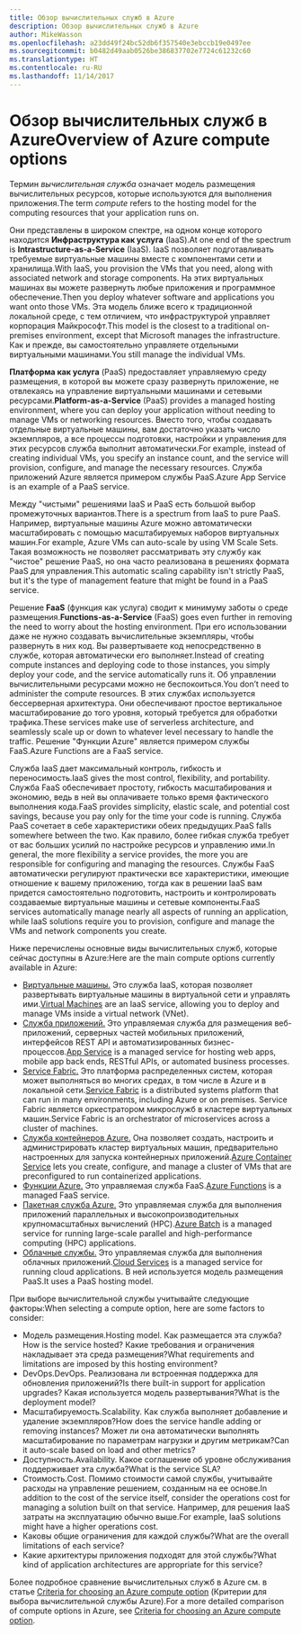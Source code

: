 ```yaml
---
title: Обзор вычислительных служб в Azure
description: Обзор вычислительных служб в Azure
author: MikeWasson
ms.openlocfilehash: a23dd49f24bc52db6f357540e3ebccb19e0497ee
ms.sourcegitcommit: b0482d49aab0526be386837702e7724c61232c60
ms.translationtype: HT
ms.contentlocale: ru-RU
ms.lasthandoff: 11/14/2017
---
```

# <a name="overview-of-azure-compute-options"></a><span data-ttu-id="8ffcb-103">Обзор вычислительных служб в Azure</span><span class="sxs-lookup"><span data-stu-id="8ffcb-103">Overview of Azure compute options</span></span>

<span data-ttu-id="8ffcb-104">Термин *вычислительная служба* означает модель размещения вычислительных ресурсов, которые используются для выполнения приложения.</span><span class="sxs-lookup"><span data-stu-id="8ffcb-104">The term *compute* refers to the hosting model for the computing resources that your application runs on.</span></span> 

<span data-ttu-id="8ffcb-105">Они представлены в широком спектре, на одном конце которого находится **Инфраструктура как услуга** (IaaS).</span><span class="sxs-lookup"><span data-stu-id="8ffcb-105">At one end of the spectrum is **Intrastructure-as-a-Service** (IaaS).</span></span> <span data-ttu-id="8ffcb-106">IaaS позволяет подготавливать требуемые виртуальные машины вместе с компонентами сети и хранилища.</span><span class="sxs-lookup"><span data-stu-id="8ffcb-106">With IaaS, you provision the VMs that you need, along with associated network and storage components.</span></span> <span data-ttu-id="8ffcb-107">На этих виртуальных машинах вы можете развернуть любые приложения и программное обеспечение.</span><span class="sxs-lookup"><span data-stu-id="8ffcb-107">Then you deploy whatever software and applications you want onto those VMs.</span></span> <span data-ttu-id="8ffcb-108">Эта модель ближе всего к традиционной локальной среде, с тем отличием, что инфраструктурой управляет корпорация Майкрософт.</span><span class="sxs-lookup"><span data-stu-id="8ffcb-108">This model is the closest to a traditional on-premises environment, except that Microsoft manages the infrastructure.</span></span> <span data-ttu-id="8ffcb-109">Как и прежде, вы самостоятельно управляете отдельными виртуальными машинами.</span><span class="sxs-lookup"><span data-stu-id="8ffcb-109">You still manage the individual VMs.</span></span>  

<span data-ttu-id="8ffcb-110">**Платформа как услуга** (PaaS) предоставляет управляемую среду размещения, в которой вы можете сразу развернуть приложение, не отвлекаясь на управление виртуальными машинами и сетевыми ресурсами.</span><span class="sxs-lookup"><span data-stu-id="8ffcb-110">**Platform-as-a-Service** (PaaS) provides a managed hosting environment, where you can deploy your application without needing to manage VMs or networking resources.</span></span> <span data-ttu-id="8ffcb-111">Вместо того, чтобы создавать отдельные виртуальные машины, вам достаточно указать число экземпляров, а все процессы подготовки, настройки и управления для этих ресурсов служба выполнит автоматически.</span><span class="sxs-lookup"><span data-stu-id="8ffcb-111">For example, instead of creating individual VMs, you specify an instance count, and the service will provision, configure, and manage the necessary resources.</span></span> <span data-ttu-id="8ffcb-112">Служба приложений Azure является примером службы PaaS.</span><span class="sxs-lookup"><span data-stu-id="8ffcb-112">Azure App Service is an example of a PaaS service.</span></span>

<span data-ttu-id="8ffcb-113">Между "чистыми" решениями IaaS и PaaS есть большой выбор промежуточных вариантов.</span><span class="sxs-lookup"><span data-stu-id="8ffcb-113">There is a spectrum from IaaS to pure PaaS.</span></span> <span data-ttu-id="8ffcb-114">Например, виртуальные машины Azure можно автоматически масштабировать с помощью масштабируемых наборов виртуальных машин.</span><span class="sxs-lookup"><span data-stu-id="8ffcb-114">For example, Azure VMs can auto-scale by using VM Scale Sets.</span></span> <span data-ttu-id="8ffcb-115">Такая возможность не позволяет рассматривать эту службу как "чистое" решение PaaS, но она часто реализована в решениях формата PaaS для управления.</span><span class="sxs-lookup"><span data-stu-id="8ffcb-115">This automatic scaling capability isn't strictly PaaS, but it's the type of management feature that might be found in a PaaS service.</span></span>

<span data-ttu-id="8ffcb-116">Решение **FaaS** (функция как услуга) сводит к минимуму заботы о среде размещения.</span><span class="sxs-lookup"><span data-stu-id="8ffcb-116">**Functions-as-a-Service** (FaaS) goes even further in removing the need to worry about the hosting environment.</span></span> <span data-ttu-id="8ffcb-117">При его использовании даже не нужно создавать вычислительные экземпляры, чтобы развернуть в них код. Вы развертываете код непосредственно в службе, которая автоматически его выполняет.</span><span class="sxs-lookup"><span data-stu-id="8ffcb-117">Instead of creating compute instances and deploying code to those instances, you simply deploy your code, and the service automatically runs it.</span></span> <span data-ttu-id="8ffcb-118">Об управлении вычислительными ресурсами можно не беспокоиться.</span><span class="sxs-lookup"><span data-stu-id="8ffcb-118">You don’t need to administer the compute resources.</span></span> <span data-ttu-id="8ffcb-119">В этих службах используется бессерверная архитектура. Они обеспечивают простое вертикальное масштабирование до того уровня, который требуется для обработки трафика.</span><span class="sxs-lookup"><span data-stu-id="8ffcb-119">These services make use of serverless architecture, and seamlessly scale up or down to whatever level necessary to handle the traffic.</span></span> <span data-ttu-id="8ffcb-120">Решение "Функции Azure" является примером службы FaaS.</span><span class="sxs-lookup"><span data-stu-id="8ffcb-120">Azure Functions are a FaaS service.</span></span>

<span data-ttu-id="8ffcb-121">Служба IaaS дает максимальный контроль, гибкость и переносимость.</span><span class="sxs-lookup"><span data-stu-id="8ffcb-121">IaaS gives the most control, flexibility, and portability.</span></span> <span data-ttu-id="8ffcb-122">Служба FaaS обеспечивает простоту, гибкость масштабирования и экономию, ведь в ней вы оплачиваете только время фактического выполнения кода.</span><span class="sxs-lookup"><span data-stu-id="8ffcb-122">FaaS provides simplicity, elastic scale, and potential cost savings, because you pay only for the time your code is running.</span></span> <span data-ttu-id="8ffcb-123">Служба PaaS сочетает в себе характеристики обеих предыдущих.</span><span class="sxs-lookup"><span data-stu-id="8ffcb-123">PaaS falls somewhere between the two.</span></span> <span data-ttu-id="8ffcb-124">Как правило, более гибкая служба требует от вас больших усилий по настройке ресурсов и управлению ими.</span><span class="sxs-lookup"><span data-stu-id="8ffcb-124">In general, the more flexibility a service provides, the more you are responsible for configuring and managing the resources.</span></span> <span data-ttu-id="8ffcb-125">Службы FaaS автоматически регулируют практически все характеристики, имеющие отношение к вашему приложению, тогда как в решении IaaS вам придется самостоятельно подготовить, настроить и контролировать создаваемые виртуальные машины и сетевые компоненты.</span><span class="sxs-lookup"><span data-stu-id="8ffcb-125">FaaS services automatically manage nearly all aspects of running an application, while IaaS solutions require you to provision, configure and manage the VMs and network components you create.</span></span>

<span data-ttu-id="8ffcb-126">Ниже перечислены основные виды вычислительных служб, которые сейчас доступны в Azure:</span><span class="sxs-lookup"><span data-stu-id="8ffcb-126">Here are the main compute options currently available in Azure:</span></span>

- <span data-ttu-id="8ffcb-127">[Виртуальные машины.](/azure/virtual-machines/) Это служба IaaS, которая позволяет развертывать виртуальные машины в виртуальной сети и управлять ими.</span><span class="sxs-lookup"><span data-stu-id="8ffcb-127">[Virtual Machines](/azure/virtual-machines/) are an IaaS service, allowing you to deploy and manage VMs inside a virtual network (VNet).</span></span>
- <span data-ttu-id="8ffcb-128">[Служба приложений.](/azure/app-service/app-service-value-prop-what-is) Это управляемая служба для размещения веб-приложений, серверных частей мобильных приложений, интерфейсов REST API и автоматизированных бизнес-процессов.</span><span class="sxs-lookup"><span data-stu-id="8ffcb-128">[App Service](/azure/app-service/app-service-value-prop-what-is) is a managed service for hosting web apps, mobile app back ends, RESTful APIs, or automated business processes.</span></span>
- <span data-ttu-id="8ffcb-129">[Service Fabric.](/azure/service-fabric/service-fabric-overview) Это платформа распределенных систем, которая может выполняться во многих средах, в том числе в Azure и в локальной сети.</span><span class="sxs-lookup"><span data-stu-id="8ffcb-129">[Service Fabric](/azure/service-fabric/service-fabric-overview) is a distributed systems platform that can run in many environments, including Azure or on premises.</span></span> <span data-ttu-id="8ffcb-130">Service Fabric является оркестратором микрослужб в кластере виртуальных машин.</span><span class="sxs-lookup"><span data-stu-id="8ffcb-130">Service Fabric is an orchestrator of microservices across a cluster of machines.</span></span> 
- <span data-ttu-id="8ffcb-131">[Служба контейнеров Azure.](/azure/container-service/container-service-intro) Она позволяет создать, настроить и администрировать кластер виртуальных машин, предварительно настроенных для запуска контейнерных приложений.</span><span class="sxs-lookup"><span data-stu-id="8ffcb-131">[Azure Container Service](/azure/container-service/container-service-intro) lets you create, configure, and manage a cluster of VMs that are preconfigured to run containerized applications.</span></span>
- <span data-ttu-id="8ffcb-132">[Функции Azure.](/azure/azure-functions/functions-overview) Это управляемая служба FaaS.</span><span class="sxs-lookup"><span data-stu-id="8ffcb-132">[Azure Functions](/azure/azure-functions/functions-overview) is a managed FaaS service.</span></span>
- <span data-ttu-id="8ffcb-133">[Пакетная служба Azure.](/azure/batch/batch-technical-overview) Это управляемая служба для выполнения приложений параллельных и высокопроизводительных крупномасштабных вычислений (HPC).</span><span class="sxs-lookup"><span data-stu-id="8ffcb-133">[Azure Batch](/azure/batch/batch-technical-overview) is a managed service for running large-scale parallel and high-performance computing (HPC) applications.</span></span>
- <span data-ttu-id="8ffcb-134">[Облачные службы.](/azure/cloud-services/cloud-services-choose-me) Это управляемая служба для выполнения облачных приложений.</span><span class="sxs-lookup"><span data-stu-id="8ffcb-134">[Cloud Services](/azure/cloud-services/cloud-services-choose-me) is a managed service for running cloud applications.</span></span> <span data-ttu-id="8ffcb-135">В ней используется модель размещения PaaS.</span><span class="sxs-lookup"><span data-stu-id="8ffcb-135">It uses a PaaS hosting model.</span></span> 

<span data-ttu-id="8ffcb-136">При выборе вычислительной службы учитывайте следующие факторы:</span><span class="sxs-lookup"><span data-stu-id="8ffcb-136">When selecting a compute option, here are some factors to consider:</span></span>

- <span data-ttu-id="8ffcb-137">Модель размещения.</span><span class="sxs-lookup"><span data-stu-id="8ffcb-137">Hosting model.</span></span> <span data-ttu-id="8ffcb-138">Как размещается эта служба?</span><span class="sxs-lookup"><span data-stu-id="8ffcb-138">How is the service hosted?</span></span> <span data-ttu-id="8ffcb-139">Какие требования и ограничения накладывает эта среда размещения?</span><span class="sxs-lookup"><span data-stu-id="8ffcb-139">What requirements and limitations are imposed by this hosting environment?</span></span> 
- <span data-ttu-id="8ffcb-140">DevOps.</span><span class="sxs-lookup"><span data-stu-id="8ffcb-140">DevOps.</span></span> <span data-ttu-id="8ffcb-141">Реализована ли встроенная поддержка для обновления приложений?</span><span class="sxs-lookup"><span data-stu-id="8ffcb-141">Is there built-in support for application upgrades?</span></span> <span data-ttu-id="8ffcb-142">Какая используется модель развертывания?</span><span class="sxs-lookup"><span data-stu-id="8ffcb-142">What is the deployment model?</span></span>
- <span data-ttu-id="8ffcb-143">Масштабируемость.</span><span class="sxs-lookup"><span data-stu-id="8ffcb-143">Scalability.</span></span> <span data-ttu-id="8ffcb-144">Как служба выполняет добавление и удаление экземпляров?</span><span class="sxs-lookup"><span data-stu-id="8ffcb-144">How does the service handle adding or removing instances?</span></span> <span data-ttu-id="8ffcb-145">Может ли она автоматически выполнять масштабирование по параметрам нагрузки и другим метрикам?</span><span class="sxs-lookup"><span data-stu-id="8ffcb-145">Can it auto-scale based on load and other metrics?</span></span> 
- <span data-ttu-id="8ffcb-146">Доступность.</span><span class="sxs-lookup"><span data-stu-id="8ffcb-146">Availability.</span></span> <span data-ttu-id="8ffcb-147">Какое соглашение об уровне обслуживания поддерживает эта служба?</span><span class="sxs-lookup"><span data-stu-id="8ffcb-147">What is the service SLA?</span></span> 
- <span data-ttu-id="8ffcb-148">Стоимость.</span><span class="sxs-lookup"><span data-stu-id="8ffcb-148">Cost.</span></span> <span data-ttu-id="8ffcb-149">Помимо стоимости самой службы, учитывайте расходы на управление решением, созданным на ее основе.</span><span class="sxs-lookup"><span data-stu-id="8ffcb-149">In addition to the cost of the service itself, consider the operations cost for managing a solution built on that service.</span></span> <span data-ttu-id="8ffcb-150">Например, для решения IaaS затраты на эксплуатацию обычно выше.</span><span class="sxs-lookup"><span data-stu-id="8ffcb-150">For example, IaaS solutions might have a higher operations cost.</span></span>
- <span data-ttu-id="8ffcb-151">Каковы общие ограничения для каждой службы?</span><span class="sxs-lookup"><span data-stu-id="8ffcb-151">What are the overall limitations of each service?</span></span> 
- <span data-ttu-id="8ffcb-152">Какие архитектуры приложения подходят для этой службы?</span><span class="sxs-lookup"><span data-stu-id="8ffcb-152">What kind of application architectures are appropriate for this service?</span></span> 

<span data-ttu-id="8ffcb-153">Более подробное сравнение вычислительных служб в Azure см. в статье [Criteria for choosing an Azure compute option](./compute-comparison.md) (Критерии для выбора вычислительной службы Azure).</span><span class="sxs-lookup"><span data-stu-id="8ffcb-153">For a more detailed comparison of compute options in Azure, see [Criteria for choosing an Azure compute option](./compute-comparison.md).</span></span>